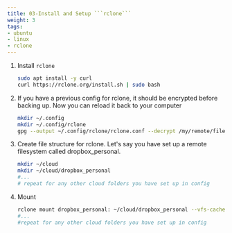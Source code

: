 ```yaml
---
title: 03-Install and Setup ```rclone```
weight: 3
tags:
- ubuntu
- linux
- rclone
---
```


1. Install ```rclone```

    ```bash
    sudo apt install -y curl
    curl https://rclone.org/install.sh | sudo bash
    ```

1. If you have a previous config for rclone, it should be encrypted before backing up.  Now you can reload it back to your computer

    ```bash
    mkdir ~/.config
    mkdir ~/.config/rclone
    gpg --output ~/.config/rclone/rclone.conf --decrypt /my/remote/filesystem/backup_settings/rclone.conf.pgp
    ```
    
    
1. Create file structure for rclone.  Let's say you have set up a remote filesystem called dropbox_personal.  

    ```bash
    mkdir ~/cloud
    mkdir ~/cloud/dropbox_personal
    #... 
    # repeat for any other cloud folders you have set up in config
    ```

1. Mount

    ```bash
    rclone mount dropbox_personal: ~/cloud/dropbox_personal --vfs-cache-mode full &
    #... 
    #repeat for any other cloud folders you have set up in config
    ```
